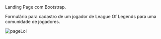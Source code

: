 Landing Page com Bootstrap.

Formulário para cadastro de um jogador de League Of Legends para uma comunidade de jogadores.

![pageLol](https://user-images.githubusercontent.com/103474553/234686326-7c24d8a6-9477-4985-b94f-49b717e437e3.png)

